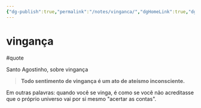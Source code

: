 ```yaml
---
{"dg-publish":true,"permalink":"/notes/vinganca/","dgHomeLink":true,"dgPassFrontmatter":false}
---
```


# vingança

#quote

Santo Agostinho, sobre vingança

> **Todo sentimento de vingança é um ato de ateísmo inconsciente.**

Em outras palavras: quando você se vinga, é como se você não acreditasse que o próprio universo vai por si mesmo "acertar as contas".
